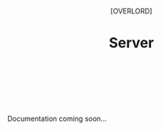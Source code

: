 
<div style="margin:0 0 128px 0;">
    <p align="center" style="border-bottom:0px;padding:9px 0 0 0;"> [OVERLORD] </p>
    <h1 align="center" style="margin-bottom:64px;border-bottom:0px;"> Server </h1>
</div>

<p> Documentation coming soon... </p>
